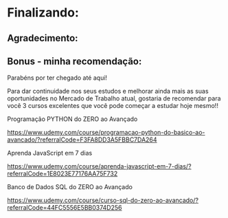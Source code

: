 # Finalizando:
## Agradecimento:

## Bonus - minha recomendação:
Parabéns por ter chegado até aqui!

Para dar continuidade nos seus estudos e melhorar ainda mais as suas oportunidades no Mercado de Trabalho atual, gostaria de recomendar para você 3 cursos excelentes que você pode começar a estudar hoje mesmo!!



Programação PYTHON do ZERO ao Avançado

https://www.udemy.com/course/programacao-python-do-basico-ao-avancado/?referralCode=F3FA8DD3A5FBBC7DA264



Aprenda JavaScript em 7 dias

https://www.udemy.com/course/aprenda-javascript-em-7-dias/?referralCode=1E8023E77176AA75F732



Banco de Dados SQL do ZERO ao Avançado

https://www.udemy.com/course/curso-sql-do-zero-ao-avancado/?referralCode=44FC5556E5BB0374D256